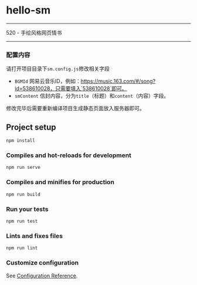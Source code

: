 # hello-sm

---

520 - 手绘风格网页情书

---

### 配置内容

请打开项目目录下`sm.config.js`修改相关字段

- `BGMId` 网易云音乐ID，例如：https://music.163.com/#/song?id=538610028，只需要填入`538610028`即可。
- `smContent` 信封内容，分为`title`（标题）和`content`（内容）字段。

修改完毕后需要重新编译项目生成静态页面放入服务器即可。

## Project setup
```
npm install
```

### Compiles and hot-reloads for development
```
npm run serve
```

### Compiles and minifies for production
```
npm run build
```

### Run your tests
```
npm run test
```

### Lints and fixes files
```
npm run lint
```

### Customize configuration
See [Configuration Reference](https://cli.vuejs.org/config/).
